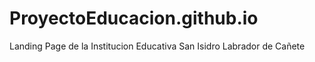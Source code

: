 # ProyectoEducacion.github.io
Landing Page de la Institucion Educativa San Isidro Labrador de Cañete
